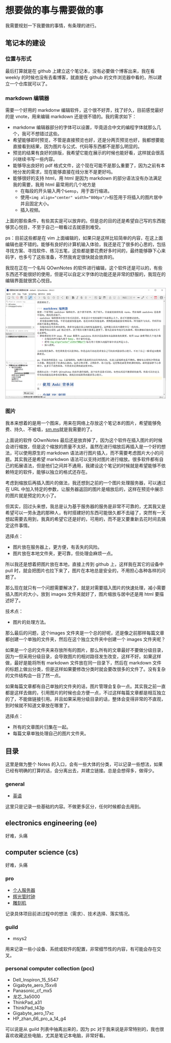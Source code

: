 # 想要做的事与需要做的事

我需要规划一下我要做的事情，有条理的进行。

## 笔记本的建设

### 位置与形式
最后打算就是在 github 上建立这个笔记本，没有必要做个博客出来，我在看 weekly 的时候也没有去看博客，就直接在 github 的文件浏览器中看的，所以建立一个仓库就可以了。

### markdown 编辑器
需要一个好用的 markdonw 编辑软件，这个很不好弄，找了好久，目前感觉最好的是 vnote，用来编辑 markdown 还是很不错的。我的需求如下：
- markdonw 编辑器部分的字体可以设置，毕竟适合中文的编程字体就那么几个，我可不想错过这些。
- 希望能够即时预览，不管是直接预览也好，还是分两页预览也好，我都想要能直接看到结果，因为图片与公式、代码等东西都不是那么明显的。
- 预览的结果有良好的排版，我希望它能在展示的时候也能好看，这样就会很高兴继续书写一些内容。
- 能够导出良好的 pdf 格式文件，这个现在可能不是那么重要了，因为之前有本地分发的需求，现在能够直接在线分发不是更好吗。
- 能够很好的支持 html，用 html 是因为 markdown 的部分语法没有办法满足我的需要，我用 html 最常用的几个地方是
    + 在每段的开头输入两个`&emsp`，用于首行缩进。
    + 使用`<img align="center" width="800px"/>`标签用于将插入的图片居中并且固定大小。
    + 插入视频。

上面的那些条件，有些其实是可以放弃的。但是总的目的还是希望自己写的东西能够赏心悦目，不至于自己一眼看过去就感到难受。

ps：目前这些都是在 vim 上面编辑的，如果只是这样比较简单的内容，在这上面编辑也是不错的。能够有良好的计算机输入体验，我还是花了很多的心思的，包括寻找方案、寻找软件、练习五笔，这些都是要花费好多时间的，最终能够静下心来码字，也多亏了这些准备，不然我肯定很快就会放弃的。

我现在正在一个名叫 QOwnNotes 的软件进行编辑，这个软件还是可以的，有些东西还不能很好的使用，但是可以自定义字体的功能还是非常的舒服的，我现在的编辑界面就很赏心悦目。

![软件截图](images/QOwnNotes_ui.png)


### 图片
我本来想着的是用一个图床，用来在网络上存放这个笔记本的图片，希望能够免费、持久、不被墙，[sm.ms](https://smms.app/)就是我需要的了。

上面说的软件 QOwnNotes 最后还是放弃掉了，因为这个软件在插入图片的时候会进行缩放，但是这个缩放的质量不太好。虽然在进行缩放后再插入是一个好的想法，可以使用原生的 markdown 语法进行图片插入，而不需要考虑图片大小的问题。其实我还是希望 markdwon 语法可以支持对图片进行缩放。很多软件都有自己的拓展语法，但是他们之间并不通用，我建设这个笔记的时候就是希望能够不依赖特定的软件，能够以独立的格式还存在。

考虑到缩放后再插入图片的做法，我还想到之前的一个图片处理服务器，可以通过在 URL 中加入特定的参数，让服务器返回的图片是缩放后的，这样在预览中展示的图片就是预定的大小了。

但其实，回过头来想，我总是认为基于服务器的服务是非常不可靠的，尤其我又是希望可以一劳永逸的那种人，有时搭建好的东西可能很久都不去碰了，突然有一天想起需要去用到，我真的希望它还是好的，可用的，而不是又要重新去花时间去搞定这件事情。

选择点：
+ 图片放在服务器上，更方便，有丢失的风险。
+ 图片放在本地文件夹，更可靠，但处理会麻烦一点。

所以我还是想着把图片放在本地，直接上传到 github 上，这样我在其它的设备中 pull 时，就会把图片也拉下来了，图片在本地总是安全的，不用担心各种各样的问题了。

那么现在就只有一个问题需要解决了，就是对需要插入图片的快速处理，减小需要插入图片的大小，放到 images 文件夹就好了，图片缩放与居中还是用 html 要描述好了。

技术点：
+ 图片的处理方法。

那么最后的问题，这个images 文件夹是一个总的好呢，还是像之前那样每篇文章都创建一个单独的文件夹，然后在这个独立文件夹中创建一个 images 文件夹呢？

如果是一个总的文件夹来存放所有的图片，那么所有的文章最好不要做分级目录，因为一但采用分级目录，会导致图片的相对路径发生改变，这样不好。如果这样做，最好是能将所有 markdown 文件放在同一目录下，然后在 markdown 文件的标题上做出分类，但是这样如果要修改分类时就会要改很多的文件了。没有复杂的文件结构会一目了然一点。

如果每篇文章都有自己单独的文件夹的话，图片管理会复杂一点。其实我之前一直都是这样去做的，引用图片的时候也会方便一点，不过这样每篇文章都是相互独立的了，不能做链接引用。并且如果采用分级目录的话，整体会变得非常的不直观，到时候就不知道文章放在哪里了。

选择点：
+ 所有的文章图片归集在一起。
+ 每篇文章单独处理自己的图片文件夹。


## 目录

这里是做为整个 Notes 的入口，会有一些大体的分类，可以记录一些想法，如果已经有明确的打算的话，会分离出去，并建立链接。总是会想得多，做得少。

### general

+ [英语](./general_英语.md)

这里只是记录一些基础的内容。不做更多区分，任何时候都会去用到。

## electronics engineering (ee)

好难，头痛

## computer science (cs)

好难，头痛

### pro

+ [个人服务器](./pro_个人服务器.md)
+ [辉光管时钟](./pro_辉光管时钟.md)
+ [雕刻机](./pro_雕刻机.md)

记录具体项目前进过程中的想法（需求）、技术选择、落实情况。

### guild

+ msys2

用来记录一些小设备、系统或软件的配置，非常细节性的内容，有可能会存在交叉。

### personal computer collection (pcc)

+ Dell_Inspiron_15_5547
+ Gigabyte_aero_15xv8
+ Panasonic_cf_mx5
+ 龙芯_3a5000
+ ThinkPad_a31
+ ThinkPad_t43p
+ Gigabyte_aero_17xc
+ HP_zhan_66_pro_a_14_g4

可以说是从 guild 列表中抽离出来的，因为 pc 对于我来说是非常特别的，我也很喜欢收藏这些电脑，尤其是笔记本电脑，非常好看。
